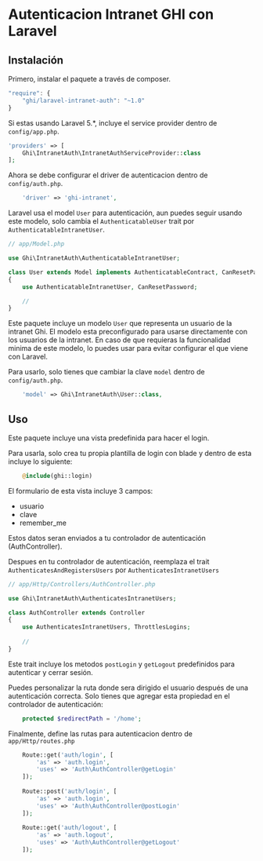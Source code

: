 # Autenticacion Intranet GHI con Laravel

## Instalación

Primero, instalar el paquete a través de composer.

```javascript
"require": {
    "ghi/laravel-intranet-auth": "~1.0"
}
```

Si estas usando Laravel 5.*, incluye el service provider dentro de `config/app.php`.

```php
'providers' => [
    Ghi\IntranetAuth\IntranetAuthServiceProvider::class
];
```

Ahora se debe configurar el driver de autenticacion dentro de `config/auth.php`.

```php
    'driver' => 'ghi-intranet',
```

Laravel usa el model `User` para autenticación, aun puedes seguir usando este modelo, solo cambia el `AuthenticatableUser` trait por `AuthenticatableIntranetUser`.

```php
// app/Model.php

use Ghi\IntranetAuth\AuthenticatableIntranetUser;

class User extends Model implements AuthenticatableContract, CanResetPasswordContract
{
    use AuthenticatableIntranetUser, CanResetPassword;

    //
}
```

Este paquete incluye un modelo `User` que representa un usuario de la intranet Ghi.
El modelo esta preconfigurado para usarse directamente con los usuarios de la intranet.
En caso de que requieras la funcionalidad minima de este modelo, lo puedes usar para evitar configurar el que viene con Laravel.

Para usarlo, solo tienes que cambiar la clave `model` dentro de `config/auth.php`.

```php
    'model' => Ghi\IntranetAuth\User::class,
```

## Uso

Este paquete incluye una vista predefinida para hacer el login.

Para usarla, solo crea tu propia plantilla de login con blade y dentro de esta incluye lo siguiente:

```php
    @include(ghi::login)
```

El formulario de esta vista incluye 3 campos:
- usuario
- clave
- remember_me

Estos datos seran enviados a tu controlador de autenticación (AuthController).

Despues en tu controlador de autenticación, reemplaza el trait `AuthenticatesAndRegistersUsers` por `AuthenticatesIntranetUsers`

```php
// app/Http/Controllers/AuthController.php

use Ghi\IntranetAuth\AuthenticatesIntranetUsers;

class AuthController extends Controller
{
    use AuthenticatesIntranetUsers, ThrottlesLogins;
    
    //
}
```

Este trait incluye los metodos `postLogin` y `getLogout` predefinidos para autenticar y cerrar sesión.

Puedes personalizar la ruta donde sera dirigido el usuario después de una autenticación correcta.
Solo tienes que agregar esta propiedad en el controlador de autenticación:

```php
    protected $redirectPath = '/home';
```

Finalmente, define las rutas para autenticacion dentro de `app/Http/routes.php`

```php
    Route::get('auth/login', [
        'as' => 'auth.login',
        'uses' => 'Auth\AuthController@getLogin'
    ]);
    
    Route::post('auth/login', [
        'as' => 'auth.login',
        'uses' => 'Auth\AuthController@postLogin'
    ]);
    
    Route::get('auth/logout', [
        'as' => 'auth.logout',
        'uses' => 'Auth\AuthController@getLogout'
    ]);
```